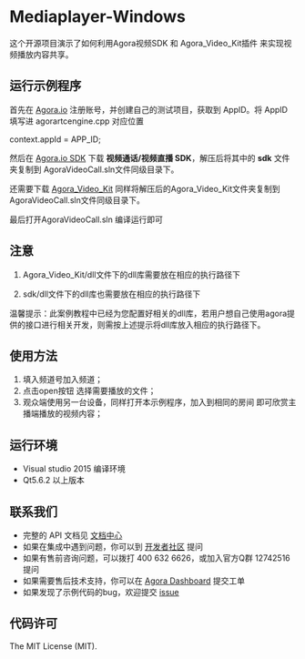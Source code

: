 ﻿# Mediaplayer-Windows
这个开源项目演示了如何利用Agora视频SDK 和 Agora_Video_Kit插件 来实现视频播放内容共享。

## 运行示例程序
首先在 [Agora.io](https://dashboard.agora.io/) 注册账号，并创建自己的测试项目，获取到 AppID。将 AppID 填写进 agorartcengine.cpp 对应位置


context.appId = APP_ID;


然后在 [Agora.io SDK](https://docs.agora.io/cn/Agora%20Platform/downloads) 下载 **视频通话/视频直播 SDK**，解压后将其中的 **sdk** 文件夹复制到 AgoraVideoCall.sln文件同级目录下。

还需要下载  [Agora_Video_Kit](https://github.com/AgoraIO/Advanced-Video/releases/download/MediaPlayer1.0/Agora_Video_Kit_1.0.zip) 同样将解压后的Agora_Video_Kit文件夹复制到AgoraVideoCall.sln文件同级目录下。

最后打开AgoraVideoCall.sln 编译运行即可

## 注意
1. Agora_Video_Kit/dll文件下的dll库需要放在相应的执行路径下

2. sdk/dll文件下的dll库也需要放在相应的执行路径下

温馨提示：此案例教程中已经为您配置好相关的dll库，若用户想自己使用agora提供的接口进行相关开发，则需按上述提示将dll库放入相应的执行路径下。

## 使用方法
1. 填入频道号加入频道；
2. 点击open按钮 选择需要播放的文件；
3. 观众端使用另一台设备，同样打开本示例程序，加入到相同的房间 即可欣赏主播端播放的视频内容；

## 运行环境
* Visual studio 2015 编译环境
* Qt5.6.2 以上版本

## 联系我们

- 完整的 API 文档见 [文档中心](https://docs.agora.io/cn/)
- 如果在集成中遇到问题，你可以到 [开发者社区](https://dev.agora.io/cn/) 提问
- 如果有售前咨询问题，可以拨打 400 632 6626，或加入官方Q群 12742516 提问
- 如果需要售后技术支持，你可以在 [Agora Dashboard](https://dashboard.agora.io) 提交工单
- 如果发现了示例代码的bug，欢迎提交 [issue](https://github.com/AgoraIO/Advanced-Video/issues)

## 代码许可

The MIT License (MIT).
